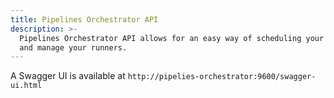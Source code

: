 ```yaml
---
title: Pipelines Orchestrator API
description: >-
  Pipelines Orchestrator API allows for an easy way of scheduling your pipelines
  and manage your runners.
---
```


A Swagger UI is available at `http://pipelies-orchestrator:9600/swagger-ui.html`

<!--{% api-method method="get" host="http://pipelines-orchestrator:9600" path="/api/pipelines" %}
{% api-method-summary %}
Get Pipelines
{% endapi-method-summary %}

{% api-method-description %}
Retrieve all the scheduled/running pipelines
{% endapi-method-description %}

{% api-method-spec %}
{% api-method-request %}

{% api-method-response %}
{% api-method-response-example httpCode=200 %}
{% api-method-response-example-description %}
The list of current Pipeline states
{% endapi-method-response-example-description %}

```
[
  {
    "info": "string",
    "instance": {
      "instanceId": "string",
      "uri": "string"
    },
    "name": "string",
    "pipelineDescription": "string",
    "state": "SCHEDULED"
  }
]
```
{% endapi-method-response-example %}
{% endapi-method-response %}
{% endapi-method-spec %}
{% endapi-method %}

{% api-method method="post" host="http://pipelines-orchestrator:9600" path="/api/pipelines" %}
{% api-method-summary %}
Submit a pipeline
{% endapi-method-summary %}

{% api-method-description %}
Submit a pipeline to the Orchestrator
{% endapi-method-description %}

{% api-method-spec %}
{% api-method-request %}
{% api-method-body-parameters %}
{% api-method-parameter name="pipelineDescription" type="string" required=true %}
The pipeline description
{% endapi-method-parameter %}
{% endapi-method-body-parameters %}
{% endapi-method-request %}

{% api-method-response %}
{% api-method-response-example httpCode=200 %}
{% api-method-response-example-description %}
The scheduled pipeline state
{% endapi-method-response-example-description %}

```
{
  "info": "string",
  "instance": {
    "instanceId": "string",
    "uri": "string"
  },
  "name": "string",
  "pipelineDescription": "string",
  "state": "SCHEDULED"
}
```
{% endapi-method-response-example %}
{% endapi-method-response %}
{% endapi-method-spec %}
{% endapi-method %}

###

{% api-method method="get" host="http://pipelines-orchestrator:9600" path="/api/runners" %}
{% api-method-summary %}
Get the runners
{% endapi-method-summary %}

{% api-method-description %}
Get the runner Pipeline Runner instances
{% endapi-method-description %}

{% api-method-spec %}
{% api-method-request %}

{% api-method-response %}
{% api-method-response-example httpCode=200 %}
{% api-method-response-example-description %}
The running Pipeline Runners
{% endapi-method-response-example-description %}

```
[
  {
    "instanceId": "string",
    "uri": "string"
  }
]
```
{% endapi-method-response-example %}
{% endapi-method-response %}
{% endapi-method-spec %}
{% endapi-method %}
-->
